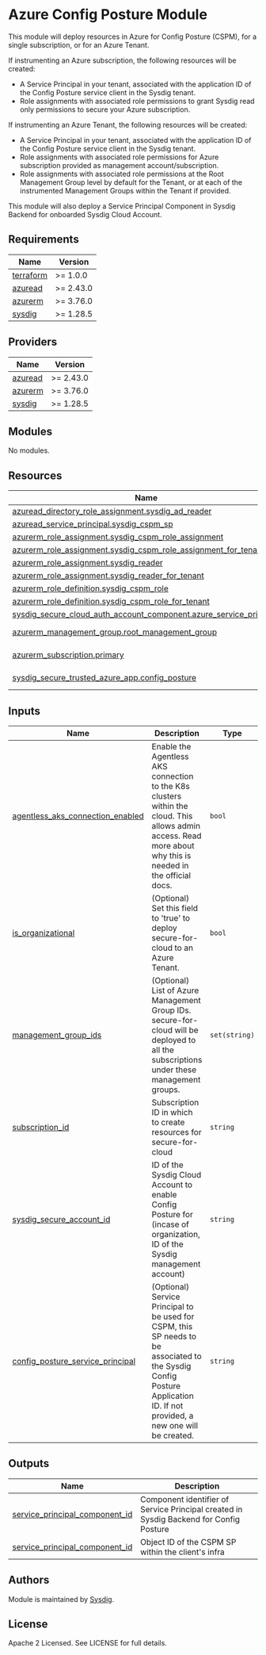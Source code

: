 # Azure Config Posture Module

This module will deploy resources in Azure for Config Posture (CSPM), for a single subscription, or for an Azure Tenant.

If instrumenting an Azure subscription, the following resources will be created:
- A Service Principal in your tenant, associated with the application ID of the Config Posture service client in the Sysdig tenant.
- Role assignments with associated role permissions to grant Sysdig read only permissions to secure your Azure subscription.

If instrumenting an Azure Tenant, the following resources will be created:
- A Service Principal in your tenant, associated with the application ID of the Config Posture service client in the Sysdig tenant.
- Role assignments with associated role permissions for Azure subscription provided as management account/subscription.
- Role assignments with associated role permissions at the Root Management Group level by default for the Tenant, or at each of the
instrumented Management Groups within the Tenant if provided.

This module will also deploy a Service Principal Component in Sysdig Backend for onboarded Sysdig Cloud Account.

<!-- BEGINNING OF PRE-COMMIT-TERRAFORM DOCS HOOK -->
## Requirements

| Name | Version |
|------|---------|
| <a name="requirement_terraform"></a> [terraform](#requirement\_terraform) | >= 1.0.0 |
| <a name="requirement_azuread"></a> [azuread](#requirement\_azuread) | >= 2.43.0 |
| <a name="requirement_azurerm"></a> [azurerm](#requirement\_azurerm) | >= 3.76.0 |
| <a name="requirement_sysdig"></a> [sysdig](#requirement\_sysdig) | >= 1.28.5 |

## Providers

| Name | Version |
|------|---------|
| <a name="provider_azuread"></a> [azuread](#provider\_azuread) | >= 2.43.0 |
| <a name="provider_azurerm"></a> [azurerm](#provider\_azurerm) | >= 3.76.0 |
| <a name="provider_sysdig"></a> [sysdig](#provider\_sysdig) | >= 1.28.5 |

## Modules

No modules.

## Resources

| Name | Type |
|------|------|
| [azuread_directory_role_assignment.sysdig_ad_reader](https://registry.terraform.io/providers/hashicorp/azuread/latest/docs/resources/directory_role_assignment) | resource |
| [azuread_service_principal.sysdig_cspm_sp](https://registry.terraform.io/providers/hashicorp/azuread/latest/docs/resources/service_principal) | resource |
| [azurerm_role_assignment.sysdig_cspm_role_assignment](https://registry.terraform.io/providers/hashicorp/azurerm/latest/docs/resources/role_assignment) | resource |
| [azurerm_role_assignment.sysdig_cspm_role_assignment_for_tenant](https://registry.terraform.io/providers/hashicorp/azurerm/latest/docs/resources/role_assignment) | resource |
| [azurerm_role_assignment.sysdig_reader](https://registry.terraform.io/providers/hashicorp/azurerm/latest/docs/resources/role_assignment) | resource |
| [azurerm_role_assignment.sysdig_reader_for_tenant](https://registry.terraform.io/providers/hashicorp/azurerm/latest/docs/resources/role_assignment) | resource |
| [azurerm_role_definition.sysdig_cspm_role](https://registry.terraform.io/providers/hashicorp/azurerm/latest/docs/resources/role_definition) | resource |
| [azurerm_role_definition.sysdig_cspm_role_for_tenant](https://registry.terraform.io/providers/hashicorp/azurerm/latest/docs/resources/role_definition) | resource |
| [sysdig_secure_cloud_auth_account_component.azure_service_principal](https://registry.terraform.io/providers/sysdiglabs/sysdig/latest/docs/resources/secure_cloud_auth_account_component) | resource |
| [azurerm_management_group.root_management_group](https://registry.terraform.io/providers/hashicorp/azurerm/latest/docs/data-sources/management_group) | data source |
| [azurerm_subscription.primary](https://registry.terraform.io/providers/hashicorp/azurerm/latest/docs/data-sources/subscription) | data source |
| [sysdig_secure_trusted_azure_app.config_posture](https://registry.terraform.io/providers/sysdiglabs/sysdig/latest/docs/data-sources/secure_trusted_azure_app) | data source |

## Inputs

| Name                                                                                                                                     | Description                                                                                                                                                               | Type          | Default | Required |
|------------------------------------------------------------------------------------------------------------------------------------------|---------------------------------------------------------------------------------------------------------------------------------------------------------------------------|---------------|---------|:--------:|
| <a name="input_agentless_aks_connection_enabled"></a> [agentless\_aks\_connection\_enabled](#input\_agentless\_aks\_connection\_enabled) | Enable the Agentless AKS connection to the K8s clusters within the cloud. This allows admin access. Read more about why this is needed in the official docs.              | `bool`        | `false` |    no    |
| <a name="input_is_organizational"></a> [is\_organizational](#input\_is\_organizational)                                                  | (Optional) Set this field to 'true' to deploy secure-for-cloud to an Azure Tenant.                                                                                        | `bool`        | `false` |    no    |
| <a name="input_management_group_ids"></a> [management\_group\_ids](#input\_management\_group\_ids)                                       | (Optional) List of Azure Management Group IDs. secure-for-cloud will be deployed to all the subscriptions under these management groups.                                  | `set(string)` | `[]`    |    no    |
| <a name="input_subscription_id"></a> [subscription\_id](#input\_subscription\_id)                                                        | Subscription ID in which to create resources for secure-for-cloud                                                                                                         | `string`      | n/a     |   yes    |
| <a name="input_sysdig_secure_account_id"></a> [sysdig\_secure\_account\_id](#input\_sysdig\_secure\_account\_id)                         | ID of the Sysdig Cloud Account to enable Config Posture for (incase of organization, ID of the Sysdig management account)                                                 | `string`      | n/a     |   yes    |
| <a name="input_config_posture_service_principal"></a> [config\_posture\_service\_principal](#input\_config\_posture\_service\_principal) | (Optional) Service Principal to be used for CSPM, this SP needs to be associated to the Sysdig Config Posture Application ID. If not provided, a new one will be created. | `string`      | `""`    |    no    |

## Outputs

| Name | Description |
|------|-------------|
| <a name="output_service_principal_component_id"></a> [service\_principal\_component\_id](#output\_service\_principal\_component\_id) | Component identifier of Service Principal created in Sysdig Backend for Config Posture |
| <a name="sysdig_cspm_sp_object_id"></a> [service\_principal\_component\_id](#output\_service\_principal\_component\_id) | Object ID of the CSPM SP within the client's infra |
<!-- END OF PRE-COMMIT-TERRAFORM DOCS HOOK -->

## Authors

Module is maintained by [Sysdig](https://sysdig.com).

## License

Apache 2 Licensed. See LICENSE for full details.
